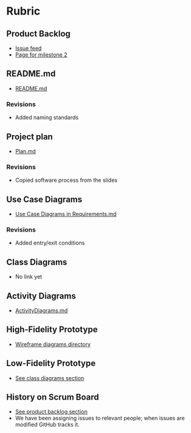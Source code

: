 # Rubric

## Product Backlog

* [Issue feed](https://github.com/FourYards/yard-work-marketplace/issues)
* [Page for milestone 2](https://github.com/FourYards/yard-work-marketplace/milestone/1)

## README.md

* [README.md](https://github.com/FourYards/yard-work-marketplace/blob/main/README.md)

### Revisions

* Added naming standards

## Project plan

* [Plan.md](https://github.com/FourYards/yard-work-marketplace/blob/main/docs/Plan.md)

### Revisions

* Copied software process from the slides

## Use Case Diagrams

* [Use Case Diagrams in Requirements.md](https://github.com/FourYards/yard-work-marketplace/blob/main/docs/Requirements.md#users-and-their-goals)

### Revisions

* Added entry/exit conditions

## Class Diagrams

* No link yet

## Activity Diagrams

* [ActivityDiagrams.md](https://github.com/FourYards/yard-work-marketplace/blob/main/docs/ActivityDiagrams.md)

## High-Fidelity Prototype

* [Wireframe diagrams directory](https://github.com/FourYards/yard-work-marketplace/tree/main/docs/LowFidelity)

## Low-Fidelity Prototype

* [See class diagrams section](#class-diagrams)

## History on Scrum Board

* [See product backlog section](#product-backlog)
* We have been assigning issues to relevant people; when issues are modified GitHub tracks it.
